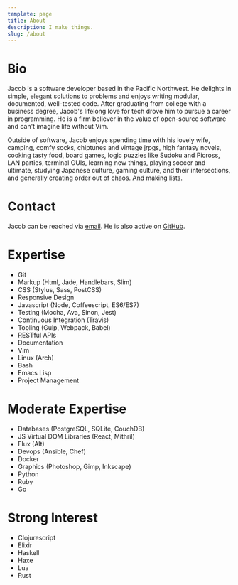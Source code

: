 ```yaml
---
template: page
title: About
description: I make things.
slug: /about
---
```


# Bio

Jacob is a software developer based in the Pacific Northwest. He delights in simple, elegant solutions to problems and enjoys writing modular, documented, well-tested code. After graduating from college with a business degree, Jacob's lifelong love for tech drove him to pursue a career in programming. He is a firm believer in the value of open-source software and can't imagine life without Vim.

Outside of software, Jacob enjoys
spending time with his lovely wife,
camping,
comfy socks,
chiptunes and vintage jrpgs,
high fantasy novels,
cooking tasty food,
board games,
logic puzzles like Sudoku and Picross,
LAN parties,
terminal GUIs,
learning new things,
playing soccer and ultimate,
studying Japanese culture, gaming culture, and their intersections,
and generally creating order out of chaos.
And making lists.

# Contact

Jacob can be reached via [email](mailto:jacob@codekirei.com). He is also active on [GitHub](http://github.com/codekirei).

# Expertise

- Git
- Markup (Html, Jade, Handlebars, Slim)
- CSS (Stylus, Sass, PostCSS)
- Responsive Design
- Javascript (Node, Coffeescript, ES6/ES7)
- Testing (Mocha, Ava, Sinon, Jest)
- Continuous Integration (Travis)
- Tooling (Gulp, Webpack, Babel)
- RESTful APIs
- Documentation
- Vim
- Linux (Arch)
- Bash
- Emacs Lisp
- Project Management

# Moderate Expertise

- Databases (PostgreSQL, SQLite, CouchDB)
- JS Virtual DOM Libraries (React, Mithril)
- Flux (Alt)
- Devops (Ansible, Chef)
- Docker
- Graphics (Photoshop, Gimp, Inkscape)
- Python
- Ruby
- Go

# Strong Interest

- Clojurescript
- Elixir
- Haskell
- Haxe
- Lua
- Rust

